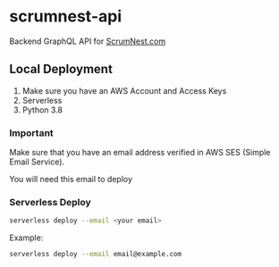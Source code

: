 # scrumnest-api

Backend GraphQL API for [ScrumNest.com](https://scrumnest.com)

## Local Deployment

1. Make sure you have an AWS Account and Access Keys
2. Serverless
3. Python 3.8

### Important

Make sure that you have an email address verified in AWS SES (Simple Email Service).

You will need this email to deploy

### Serverless Deploy

```bash
serverless deploy --email <your email>
```

Example:
```bash
serverless deploy --email email@example.com
```
